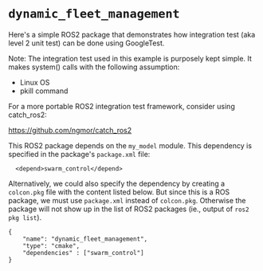 # `dynamic_fleet_management`

Here's a simple ROS2 package that demonstrates how integration test
(aka level 2 unit test) can be done using GoogleTest.

Note: The integration test used in this example is purposely kept
simple.  It makes system() calls with the following assumption:

  - Linux OS
  - pkill command

For a more portable ROS2 integration test framework, consider using catch_ros2:

  https://github.com/ngmor/catch_ros2


This ROS2 package depends on the `my_model` module.  This dependency
is specified in the package's `package.xml` file:

```
  <depend>swarm_control</depend>
```

Alternatively, we could also specify the dependency by creating a
`colcon.pkg` file with the content listed below.  But since this is a
ROS package, we must use `package.xml` instead of `colcon.pkg`.
Otherwise the package will not show up in the list of ROS2 packages
(ie., output of `ros2 pkg list`).

```
{
    "name": "dynamic_fleet_management",
    "type": "cmake",
    "dependencies" : ["swarm_control"]
}
```



